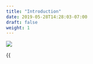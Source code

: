 ```yaml
---
title: "Introduction"
date: 2019-05-28T14:28:03-07:00
draft: false
weight: 1
---
```


![](/images/sqlcommenter_logo.png)

{{<title>}} is a suite of middlewares/plugins that enable your ORMs to augment SQL statements before execution, with comments containing
information about the code that caused its execution. This helps in easily correlating slow performance with source code and giving insights into backend database performance. In short it provides some observability into the state of your client-side applications and their impact on the database's server-side.

- [Value](#value)
- [Sample](#sample)
- [Interpretation](#interpretation)
- [Getting started](#getting-started)
- [Support](#support)
    - [Languages](#languages)
    - [Frameworks](#frameworks)
    - [Databases](#databases)
- [Source code](#source-code)

### Value
sqlcommenter provides instrumentation/wrappers to augment SQL from frameworks and ORMs. The augmented SQL provides key='value' comments
that help correlate usercode with ORM generated SQL statements and they can be examined in your database server logs. It provides deeper
observability insights into the state of your applications all the way to your database server.

### Sample

This log was extracted from a live web application

```shell
2019-05-28 11:54:50.780 PDT [64128] LOG:  statement: INSERT INTO "polls_question"
("question_text", "pub_date") VALUES
('What is this?', '2019-05-28T18:54:50.767481+00:00'::timestamptz) RETURNING
"polls_question"."id" /* controller='index',db_driver='django.db.backends.postgresql',
framework='django%3A2.2.1',route='%5Epolls/%24',
span_id='cfb60c868a47adf9',trace_id='23d4bad1efad0bff3ebdc7b717d739e7' */
```

### Interpretation

On examining the SQL statement from above in [Sample](#sample) and examining the comment in `/* ... */`
```sql
/* controller='index',db_driver='django.db.backends.postgresql',
framework='django%3A2.2.1',route='%5Epolls/%24',
span_id='cfb60c868a47adf9',trace_id='23d4bad1efad0bff3ebdc7b717d739e7' */
```

we can now correlate and pinpoint the fields in the above slow SQL query to our source code in our web application:

Original field|Interpretation
---|----
`controller='index'`|Controller name `^/polls/$` 
`db_driver='django.db.backends.postgresql'`|Database driver `django.db.backends.postgresql`
`framework='django%3A2.2.1'`|Framework version of `django 2.2.1`
`route='%5Epolls/%24'`|Route of `^/polls/$` 
`span_id='cfb60c868a47adf9'`|[OpenCensus SpanID](https://opencensus.io/tracing/span/spanid/) of `cfb60c868a47adf9`
`trace_id='23d4bad1efad0bff3ebdc7b717d739e7'`|[OpenCensus TraceID](https://opencensus.io/tracing/span/traceid/) of `23d4bad1efad0bff3ebdc7b717d739e7`

### Support
We support a variety of languages and frameworks such as:

#### Languages
{{<card-vendor href="/python" src="/images/python-logo.png">}}
{{<card-vendor href="/java" src="/images/java-logo.png">}}
{{<card-vendor href="/node" src="/images/nodejs-logo.png">}}
{{<card-vendor href="/ruby" src="/images/ruby-logo.png">}}

#### Frameworks
{{<card-vendor href="/python/django" src="/images/django-logo.png">}}
{{<card-vendor href="/node/knex" src="/images/knex-logo.png">}}
{{<card-vendor href="/python/psycopg2" src="/images/psycopg2-logo.png">}}
{{<card-vendor href="/node/sequelize" src="/images/sequelize-logo.png">}}
{{<card-vendor href="/python/sqlalchemy" src="/images/sqlalchemy-logo.png">}}
{{<card-vendor href="/java/hibernate" src="/images/hibernate-logo.svg">}}
{{<card-vendor href="/node/express" src="/images/express_js-logo.png">}}
{{<card-vendor href="/java/spring" src="/images/spring-logo.png">}}
{{<card-vendor href="/python/flask" src="/images/flask-logo.png">}}
{{<card-vendor href="/ruby/rails" src="/images/activerecord_marginalia-logo.png">}}

#### Databases

We have tested the instrumentation on the following databases:

{{<card-vendor href="/databases/postgresql" src="/images/postgresql-logo.png">}}
{{<card-vendor href="/databases/mysql" src="/images/mysql-logo.png">}}
{{<card-vendor href="/databases/mariadb" src="/images/mariadb-logo.png">}}
{{<card-vendor href="https://sqlite.org/cli.html" src="/images/sqlite-logo.png">}}
{{<card-vendor href="https://cloud.google.com/sql/" src="/images/cloudsql-logo.png">}}

### Source code
To get started, please download the [sqlcommenter-mono.zip](https://storage.googleapis.com/orijtech/sqlcommenter-mono.zip) file and on unzipping it, it should have the following directory structure
containing the various ORM instrumentation that you can then install.

{{<highlight shell>}}
.
├── README.md
├── java
│   └── sqlcommenter-java
│       ├── README.md
│       ├── build.gradle
│       ├── gradle
│       │   └── wrapper
│       │       └── gradle-wrapper.properties
│       ├── gradlew
│       ├── gradlew.bat
│       ├── settings.gradle
│       ├── src
│       │   ├── main
│       │   │   └── java
│       │   │       └── io
│       │   │           └── orijtech
│       │   │               └── integrations
│       │   │                   └── sqlcommenter
│       │   │                       ├── interceptors
│       │   │                       │   └── SpringSQLCommenterInterceptor.java
│       │   │                       ├── schibernate
│       │   │                       │   └── SCHibernate.java
│       │   │                       └── threadlocalstorage
│       │   │                           └── State.java
│       │   └── test
│       │       └── java
│       │           └── io
│       │               └── orijtech
│       │                   └── integrations
│       │                       └── sqlcommenter
│       │                           ├── schibernate
│       │                           │   └── SCHibernateTest.java
│       │                           └── threadlocal
│       │                               ├── StateTest.java
│       │                               └── ThreadLocalStorageTest.java
│       └── travis_script
├── nodejs
│   └── sqlcommenter-nodejs
│       ├── README.md
│       ├── package-lock.json
│       ├── package.json
│       └── packages
│           ├── knex
│           │   ├── index.js
│           │   ├── package-lock.json
│           │   ├── package.json
│           │   └── test
│           │       ├── comment.test.js
│           │       └── express.test.js
│           └── sequelize
│               ├── index.js
│               ├── package-lock.json
│               ├── package.json
│               └── test
│                   ├── comment.test.js
│                   └── express.test.js
├── package_it.sh
├── python
│   └── sqlcommenter-python
│       ├── README.md
│       ├── runtests.py
│       ├── setup.cfg
│       ├── setup.py
│       ├── sqlcommenter
│       │   └── __init__.py
│       ├── sqlcommenter-django
│       │   ├── README.md
│       │   ├── setup.cfg
│       │   ├── setup.py
│       │   └── sqlcommenter
│       │       ├── __init__.py
│       │       └── django
│       │           ├── __init__.py
│       │           └── middleware
│       │               └── __init__.py
│       ├── sqlcommenter-psycopg2
│       │   ├── README.md
│       │   ├── setup.cfg
│       │   ├── setup.py
│       │   └── sqlcommenter
│       │       ├── __init__.py
│       │       └── psycopg2
│       │           ├── __init__.py
│       │           └── extension
│       │               └── __init__.py
│       ├── sqlcommenter-sqlalchemy
│       │   ├── README.md
│       │   ├── setup.cfg
│       │   ├── setup.py
│       │   └── sqlcommenter
│       │       ├── __init__.py
│       │       └── sqlalchemy
│       │           ├── __init__.py
│       │           └── executor
│       │               └── __init__.py
│       ├── tests
│       │   ├── __init__.py
│       │   ├── django
│       │   │   ├── __init__.py
│       │   │   ├── models.py
│       │   │   ├── settings.py
│       │   │   └── tests.py
│       │   └── tests.py
│       └── tox.ini
└── ruby
    ├── sqlcommenter_rails
    │   ├── Gemfile
    │   ├── README.md
    │   ├── Rakefile
    │   ├── bin
    │   │   ├── console
    │   │   ├── rails
    │   │   └── setup
    │   ├── config.ru
    │   ├── lib
    │   │   ├── sqlcommenter_rails
    │   │   │   ├── marginalia_components.rb
    │   │   │   └── version.rb
    │   │   └── sqlcommenter_rails.rb
    │   ├── rubocop.gemfile
    │   ├── shared.gemfile
    │   ├── spec
    │   │   ├── gemfiles
    │   │   │   ├── rails_5_2.gemfile
    │   │   │   ├── rails_6_0.gemfile
    │   │   │   └── rubocop.gemfile
    │   │   ├── internal
    │   │   │   ├── Rakefile
    │   │   │   ├── app
    │   │   │   │   └── controllers
    │   │   │   │       └── internal_app_controller.rb
    │   │   │   ├── config
    │   │   │   │   ├── application.rb
    │   │   │   │   ├── boot.rb
    │   │   │   │   ├── database.yml
    │   │   │   │   ├── environment.rb
    │   │   │   │   └── routes.rb
    │   │   │   ├── db
    │   │   │   │   └── schema.rb
    │   │   │   ├── log
    │   │   │   └── public
    │   │   │       └── favicon.ico
    │   │   ├── spec_helper.rb
    │   │   └── sqlcommenter_rails
    │   │       ├── integration_spec.rb
    │   │       └── marginalia_comment_components_spec.rb
    │   └── sqlcommenter_rails.gemspec
    └── sqlcommenter_rails_demo
        ├── Dockerfile
        ├── Gemfile
        ├── Gemfile.lock
        ├── README.md
        ├── Rakefile
        ├── app
        │   ├── controllers
        │   │   ├── application_controller.rb
        │   │   ├── concerns
        │   │   └── posts_controller.rb
        │   └── models
        │       ├── application_record.rb
        │       ├── concerns
        │       └── post.rb
        ├── bin
        │   ├── bundle
        │   ├── rails
        │   ├── rake
        │   ├── setup
        │   └── spring
        ├── config
        │   ├── application.rb
        │   ├── boot.rb
        │   ├── cable.yml
        │   ├── credentials.yml.enc
        │   ├── database.yml
        │   ├── environment.rb
        │   ├── environments
        │   │   ├── development.rb
        │   │   ├── production.rb
        │   │   └── test.rb
        │   ├── initializers
        │   │   ├── application_controller_renderer.rb
        │   │   ├── backtrace_silencers.rb
        │   │   ├── cors.rb
        │   │   ├── filter_parameter_logging.rb
        │   │   ├── inflections.rb
        │   │   ├── mime_types.rb
        │   │   └── wrap_parameters.rb
        │   ├── locales
        │   │   └── en.yml
        │   ├── puma.rb
        │   ├── routes.rb
        │   ├── spring.rb
        │   └── storage.yml
        ├── config.ru
        ├── db
        │   ├── migrate
        │   │   └── 20190608153219_create_posts.rb
        │   ├── schema.rb
        │   └── seeds.rb
        ├── docker-compose.yml
        ├── lib
        │   └── tasks
        ├── log
        ├── public
        │   └── robots.txt
        ├── storage
        ├── test
        │   ├── controllers
        │   │   └── posts_controller_test.rb
        │   ├── fixtures
        │   │   ├── files
        │   │   └── posts.yml
        │   ├── integration
        │   ├── models
        │   │   └── post_test.rb
        │   └── test_helper.rb
        ├── tmp
        └── vendor
{{</highlight>}}
